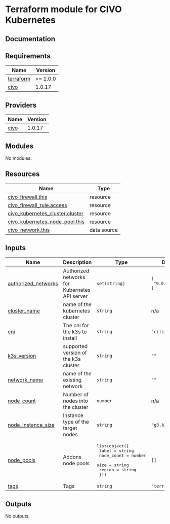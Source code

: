 # Terraform module for CIVO Kubernetes

## Documentation

<!-- BEGINNING OF PRE-COMMIT-TERRAFORM DOCS HOOK -->
## Requirements

| Name | Version |
|------|---------|
| <a name="requirement_terraform"></a> [terraform](#requirement\_terraform) | >= 1.0.0 |
| <a name="requirement_civo"></a> [civo](#requirement\_civo) | 1.0.17 |

## Providers

| Name | Version |
|------|---------|
| <a name="provider_civo"></a> [civo](#provider\_civo) | 1.0.17 |

## Modules

No modules.

## Resources

| Name | Type |
|------|------|
| [civo_firewall.this](https://registry.terraform.io/providers/civo/civo/1.0.17/docs/resources/firewall) | resource |
| [civo_firewall_rule.access](https://registry.terraform.io/providers/civo/civo/1.0.17/docs/resources/firewall_rule) | resource |
| [civo_kubernetes_cluster.cluster](https://registry.terraform.io/providers/civo/civo/1.0.17/docs/resources/kubernetes_cluster) | resource |
| [civo_kubernetes_node_pool.this](https://registry.terraform.io/providers/civo/civo/1.0.17/docs/resources/kubernetes_node_pool) | resource |
| [civo_network.this](https://registry.terraform.io/providers/civo/civo/1.0.17/docs/data-sources/network) | data source |

## Inputs

| Name | Description | Type | Default | Required |
|------|-------------|------|---------|:--------:|
| <a name="input_authorized_networks"></a> [authorized\_networks](#input\_authorized\_networks) | Authorized networks for Kubernetes API server | `set(string)` | <pre>[<br>  "0.0.0.0/0"<br>]</pre> | no |
| <a name="input_cluster_name"></a> [cluster\_name](#input\_cluster\_name) | name of the kubernetes cluster | `string` | n/a | yes |
| <a name="input_cni"></a> [cni](#input\_cni) | The cni for the k3s to install | `string` | `"cilium"` | no |
| <a name="input_k3s_version"></a> [k3s\_version](#input\_k3s\_version) | supported version of the k3s cluster | `string` | `""` | no |
| <a name="input_network_name"></a> [network\_name](#input\_network\_name) | name of the existing network | `string` | `""` | no |
| <a name="input_node_count"></a> [node\_count](#input\_node\_count) | Number of nodes into the cluster | `number` | n/a | yes |
| <a name="input_node_instance_size"></a> [node\_instance\_size](#input\_node\_instance\_size) | Instance type of the target nodes. | `string` | `"g3.k3s.medium"` | no |
| <a name="input_node_pools"></a> [node\_pools](#input\_node\_pools) | Addons node pools | <pre>list(object({<br>    label      = string<br>    node_count = number<br>    size       = string<br>    region     = string<br>  }))</pre> | `[]` | no |
| <a name="input_tags"></a> [tags](#input\_tags) | Tags | `string` | `"terraform"` | no |

## Outputs

No outputs.
<!-- END OF PRE-COMMIT-TERRAFORM DOCS HOOK -->
